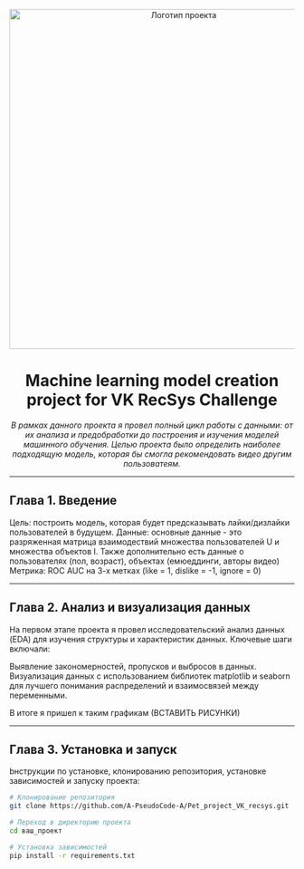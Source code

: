 <!-- Место для картинки -->
<p align="center">
  <img src="C:\All_Enough\Pseudocode\Проекты\1_progect_vk\additional_files\avatar_for_project.jpg" alt="Логотип проекта" width="600">
</p>

<!-- Название проекта -->
<h1 align="center">Machine learning model creation project for VK RecSys Challenge</h1>

<!-- Описание проекта -->
<p align="center"><i>В рамках данного проекта я провел полный цикл работы с данными: от их анализа и предобработки до построения и изучения моделей машинного обучения. Целью проекта было определить наиболее подходящую модель, которая бы смогла рекомендовать видео другим пользоватеям. </i></p>

---

## Глава 1. Введение
Цель: построить модель, которая будет предсказывать лайки/дизлайки пользователей в будущем. 
Данные: основные данные - это разряженная матрица взаимодествий множества пользователей U и множества объектов I. Также дополнительно есть данные о пользователях (пол, возраст), объектах (емюеддинги, авторы видео)
Метрика: ROC AUC на 3-х метках (like = 1, dislike = -1, ignore = 0)

---

## Глава 2. Анализ и визуализация данных
На первом этапе проекта я провел исследовательский анализ данных (EDA) для изучения структуры и характеристик данных. Ключевые шаги включали:

Выявление закономерностей, пропусков и выбросов в данных.
Визуализация данных с использованием библиотек matplotlib и seaborn для лучшего понимания распределений и взаимосвязей между переменными.

В итоге я пришел к таким графикам (ВСТАВИТЬ РИСУНКИ)

---

## Глава 3. Установка и запуск
bнструкции по установке, клонированию репозитория, установке зависимостей и запуску проекта:

```bash
# Клонирование репозитория
git clone https://github.com/A-PseudoCode-A/Pet_project_VK_recsys.git

# Переход в директорию проекта
cd ваш_проект

# Установка зависимостей
pip install -r requirements.txt